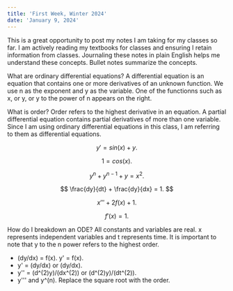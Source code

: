 ```yaml
---
title: 'First Week, Winter 2024'
date: 'January 9, 2024'
---
```


This is a great opportunity to post my notes I am taking for my classes so far. I am actively reading my textbooks for classes and ensuring I retain information from classes. Journaling these notes in plain English helps me understand these concepts. Bullet notes summarize the concepts.

What are ordinary differential equations? A differential equation is an equation that contains one or more derivatives of an unknown function. We use n as the exponent and y as the variable. One of the functionns such as x, or y, or y to the power of n appears on the right.

What is order? Order refers to the highest derivative in an equation. A partial differential equation contains partial derivatives of more than one variable. Since I am using ordinary differential equations in this class, I am referring to them as differential equations.

$$ 
y' = sin(x) + y. 
$$

$$ 
1 = cos(x).
$$

$$
y^{n} + y^{n-1} + y = x^{2}.
$$

$$
\frac{dy}{dt} + \frac{dy}{dx} = 1.
$$


$$
x''' + 2f(x) + 1.
$$

$$
f'(x) = 1.
$$

How do I breakdown an ODE? All constants and variables are real. x represents independent variables and t represents time. It is important to note that y to the n power refers to the highest order.

- (dy/dx) = f(x). y' = f(x).
- y' = (dy/dx) or (dy/dx).
- y'' = (d^(2)y)/(dx^(2)) or (d^(2)y)/(dt^(2)).
- y''' and y^(n). Replace the square root with the order.